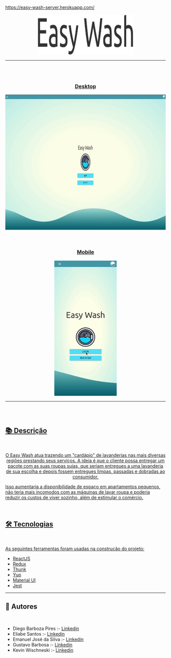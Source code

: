 https://easy-wash-server.herokuapp.com/

<div align="center">
<img src="/imagemreadme/titulo.svg" alt="titulo" width="300" height="127">
<a href="https://easy-wash-server.herokuapp.com/"> </img>
</div>
<hr>
<br>
<br>

<div align="center">
<h3 align="center">Desktop</h3>
<img src="/imagemreadme/Desktop.gif" alt="demo-desktop" width="700" height="425"></img>
</div>
<br>
<br>

<div align="center">
<h3 align="center">Mobile</h3>
<img src="/imagemreadme/Mobile.gif" alt="demo-mobile" height="425"></img>
</div>


------------


<br>
<br>

## 📚 Descrição ##
<br>
<p align="center">
O Easy Wash atua trazendo um "cardápio" de lavanderias nas mais diversas regiões prestando seus serviços. A ideia é que o cliente possa entregar um pacote com as suas roupas sujas, que seriam entregues a uma lavanderia de sua escolha e depois fossem entregues limpas, passadas e dobradas ao consumidor.
</p>
<p>
  Isso aumentaria a disponibilidade de espaço em apartamentos pequenos, não teria mais incomodos com as máquinas de lavar roupa e poderia reduzir os custos de viver sozinho, além de estimular o comércio.
</p>
<br>
<h2> 🛠 Tecnologias </h2>
<br>

As seguintes ferramentas foram usadas na construção do projeto:
<br>

- [ReactJS](https://pt-br.reactjs.org)
- [Redux](https://redux.js.org/)
- [Thunk](https://github.com/reduxjs/redux-thunk)
- [Yup](https://github.com/jquense/yup)
- [Material UI](https://material-ui.com/pt/)
- [Jest](https://www.typescriptlang.org)

------------

## 📌 Autores ##
<br>

- Diego Barboza Pires :- [Linkedin](https://www.linkedin.com/in/diego-barboza-pires-confianca/)
- Eliabe Santos  :- [Linkedin](https://www.linkedin.com/in/eliabe-santos/)
- Emanuel José da Silva :- [Linkedin](https://www.linkedin.com/in/emanueljose/)
- Gustavo Barbosa  :- [Linkedin](https://www.linkedin.com/in/gustavo-barbosa-7953066b/)
- Kevin Wischneski :- [Linkedin](https://www.linkedin.com/in/kevin-wischneski/)

